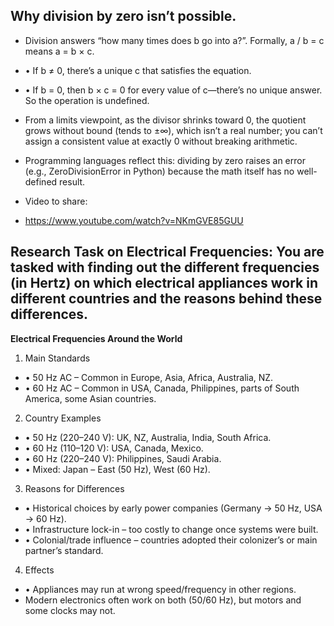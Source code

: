 ## Why division by zero isn’t possible.

- Division answers “how many times does b go into a?”. Formally, a / b = c means a = b × c.
-   • If b ≠ 0, there’s a unique c that satisfies the equation.
-   • If b = 0, then b × c = 0 for every value of c—there’s no unique answer. So the operation is undefined.
- From a limits viewpoint, as the divisor shrinks toward 0, the quotient grows without bound (tends to ±∞), which isn’t a real number; you can’t assign a consistent value at exactly 0 without breaking arithmetic.
- Programming languages reflect this: dividing by zero raises an error (e.g., ZeroDivisionError in Python) because the math itself has no well-defined result.

- Video to share:
- https://www.youtube.com/watch?v=NKmGVE85GUU

## Research Task on Electrical Frequencies: You are tasked with finding out the different frequencies (in Hertz) on which electrical appliances work in different countries and the reasons behind these differences.

**Electrical Frequencies Around the World**

1. Main Standards
-   • 50 Hz AC – Common in Europe, Asia, Africa, Australia, NZ.
-   • 60 Hz AC – Common in USA, Canada, Philippines, parts of South America, some Asian countries.
2. Country Examples
-   • 50 Hz (220–240 V): UK, NZ, Australia, India, South Africa.
-   • 60 Hz (110–120 V): USA, Canada, Mexico.
-   • 60 Hz (220–240 V): Philippines, Saudi Arabia.
-   • Mixed: Japan – East (50 Hz), West (60 Hz).
3. Reasons for Differences
-   • Historical choices by early power companies (Germany → 50 Hz, USA → 60 Hz).
-   • Infrastructure lock-in – too costly to change once systems were built.
-   • Colonial/trade influence – countries adopted their colonizer’s or main partner’s standard.
4. Effects
-   • Appliances may run at wrong speed/frequency in other regions.
-   Modern electronics often work on both (50/60 Hz), but motors and some clocks may not.
